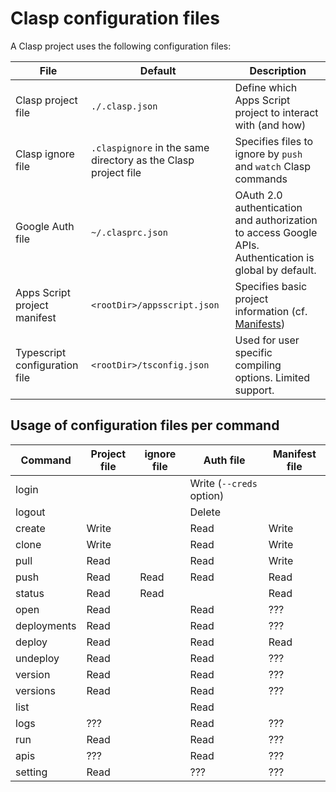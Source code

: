 # Clasp configuration files

A Clasp project uses the following configuration files:

File | Default | Description
--- | --- | ---
Clasp project file | `./.clasp.json` | Define which Apps Script project to interact with (and how)
Clasp ignore file | `.claspignore` in the same directory as the Clasp project file | Specifies files to ignore by `push` and `watch` Clasp commands
Google Auth file | `~/.clasprc.json` | OAuth 2.0 authentication and authorization to access Google APIs. Authentication is global by default.
Apps Script project manifest | `<rootDir>/appsscript.json` | Specifies basic project information (cf. [Manifests](https://developers.google.com/apps-script/concepts/manifests))
Typescript configuration file | `<rootDir>/tsconfig.json` | Used for user specific compiling options. Limited support.

## Usage of configuration files per command

Command | Project file | ignore file | Auth file | Manifest file
--- | --- | --- | --- | ---
login | | | Write (`--creds` option) |
logout | | | Delete |
create | Write | | Read | Write
clone | Write | | Read | Write
pull | Read | | Read | Write
push | Read | Read | Read | Read
status | Read | Read | | Read
open | Read | | Read | ???
deployments | Read | | Read | ???
deploy | Read | | Read | Read
undeploy | Read | | Read | ???
version | Read | | Read | ???
versions | Read | | Read | ???
list | | | Read |
logs | ??? | | Read | ???
run | Read | | Read | ???
apis | ??? | | Read | ???
setting | Read | | ??? | ???
